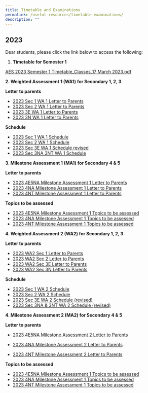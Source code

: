 ```yaml
---
title: Timetable and Examinations
permalink: /useful-resources/timetable-examinations/
description: ""
---
```

2023
----

Dear students, please click the link below to access the following:  

1.  **Timetable for Semester 1**

[AES 2023 Semester 1 Timetable\_Classes\_17 March 2023.pdf](/files/AES%202023%20Semester%201%20Timetable_Classes_17%20March%202023.pdf)
    
		
**2\. Weighted Assessment 1 (WA1) for Secondary 1, 2, 3**

**Letter to parents**

* [2023 Sec 1 WA 1 Letter to Parents](/files/2023%20Sec%201%20WA%201%20Letter%20Parents.pdf)
* [2023 Sec 2 WA 1 Letter to Parents](/files/2023%20Sec%202%20WA%201%20Letter%20Parents.pdf)
* [2023 3E WA 1 Letter to Parents](/files/2023%203E%20WA%201%20Letter%20Parents.pdf)
* [2023 3N WA 1 Letter to Parents](/files/2023%203N%20WA%201%20Letter%20Parents.pdf)
    
    
 **Schedule**

*   [2023 Sec 1 WA 1 Schedule](/files/2023%20Sec%201%20WA%201%20Schedule.pdf)
*   [2023 Sec 2 WA 1 Schedule](/files/2023%20Sec%202%20WA%201%20Schedule.pdf)
*   [2023 Sec 3E WA 1 Schedule revised](/files/2023%20Sec%203E%20WA%201%20Schedule%20revised.pdf)
*   [2023 Sec 3NA 3NT WA 1 Schedule](/files/2023%20Sec%203NA%20%203NT%20WA%201%20Schedule.pdf)


**3\. Milestone Assessment 1 (MA1) for Secondary 4 & 5**

**Letter to parents**

* [2023 4E5NA Milestone Assessment 1 Letter to Parents](/files/2023%204E5NA%20Milestone%20Assessment%201%20Letter%20to%20Parents.pdf)
* [2023 4NA Milestone Assessment 1 Letter to Parents](/files/2023%204NA%20Milestone%20Assessment%201%20Letter%20to%20Parents.pdf)
* [2023 4NT Milestone Assessment 1 Letter to Parents](/files/2023%204NT%20Milestone%20Assessment%201%20Letter%20to%20Parents.pdf)


**Topics to be assessed**

* [2023 4E5NA Milestone Assessment 1 Topics to be assessed](/files/2023%204E5NA%20Milestone%20Assessment%201%20Topics%20to%20be%20assessed.pdf)
* [2023 4NA Milestone Assessment 1 Topics to be assessed](/files/2023%204NA%20Milestone%20Assessment%201%20Topics%20to%20be%20assessed.pdf)
* [2023 4NT Milestone Assessment 1 Topics to be assessed](/files/2023%204NT%20Milestone%20Assessment%201%20Topics%20to%20be%20assessed.pdf)


**4\. Weighted Assessment 2 (WA2) for Secondary 1, 2, 3**

**Letter to parents**
* [2023 WA2 Sec 1 Letter to Parents](/files/2023%20WA2%20Sec%201%20Letter%20to%20Parents.pdf)
* [2023 WA2 Sec 2 Letter to Parents](/files/2023%20WA2%20Sec%202%20Letter%20to%20Parents.pdf)
* [2023 WA2 Sec 3E Letter to Parents](/files/2023%20WA2%20Sec%203E%20Letter%20to%20Parents.pdf)
* [2023 WA2 Sec 3N Letter to Parents](/files/2023%20WA2%20Sec%203N%20Letter%20to%20Parents.pdf)


    
 **Schedule**
 
 * [2023 Sec 1 WA 2 Schedule](/files/2023%20Sec%201%20WA%202%20Schedule.pdf)
 * [2023 Sec 2 WA 2 Schedule](/files/2023%20Sec%202%20WA%202%20Schedule.pdf)
 * [2023 Sec 3E WA 2 Schedule (revised)](/files/2023%20Sec%203E%20WA%202%20Schedule%20(revised).pdf)
 * [2023 Sec 3NA & 3NT WA 2 Schedule (revised)](/files/2023%20Sec%203NA%20&%203NT%20WA%202%20Schedule%20(revised).pdf)



**4\. Milestone Assessment 2 (MA2) for Secondary 4 & 5**

**Letter to parents**

* [2023 4E5NA Milestone Assessment 2 Letter to Parents](/files/2023%20ma2%204e5na%20letter%20to%20parents.pdf)

* [2023 4NA Milestone Assessment 2 Letter to Parents](/files/2023%20ma2%204na%20letter%20to%20parents.pdf)

* [2023 4NT Milestone Assessment 2 Letter to Parents](/files/2023%20ma2%204nt%20letter%20to%20parents.pdf)

**Topics to be assessed**

* [2023 4E5NA Milestone Assessment 1 Topics to be assessed](/files/2023%204E5NA%20Milestone%20Assessment%201%20Topics%20to%20be%20assessed.pdf)
* [2023 4NA Milestone Assessment 1 Topics to be assessed](/files/2023%204NA%20Milestone%20Assessment%201%20Topics%20to%20be%20assessed.pdf)
* [2023 4NT Milestone Assessment 1 Topics to be assessed](/files/2023%204NT%20Milestone%20Assessment%201%20Topics%20to%20be%20assessed.pdf)